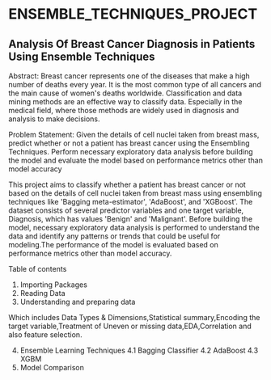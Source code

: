 # ENSEMBLE_TECHNIQUES_PROJECT
## Analysis Of Breast Cancer Diagnosis in Patients Using Ensemble Techniques

Abstract:
Breast cancer represents one of the diseases that make a high number of deaths every year. It is the most common type of all cancers and the main cause of women's deaths worldwide. Classification and data mining methods are an effective way to classify data. Especially in the medical field, where those methods are widely used in diagnosis and analysis to make decisions.

Problem Statement:
Given the details of cell nuclei taken from breast mass, predict whether or not a patient has breast cancer using the Ensembling Techniques. Perform necessary exploratory data analysis before building the model and evaluate the model based on performance metrics other than model accuracy


This project aims to classify whether a patient has breast cancer or not based on the details of cell nuclei taken from breast mass using ensembling techniques like 'Bagging meta-estimator', 'AdaBoost', and 'XGBoost'. The dataset consists of several predictor variables and one target variable, Diagnosis, which has values 'Benign' and 'Malignant'. Before building the model, necessary exploratory data analysis is performed to understand the data and identify any patterns or trends that could be useful for modeling.The performance of the model is evaluated based on performance metrics other than model accuracy.

Table of contents

1. Importing Packages
2. Reading Data
3. Understanding and preparing data

Which includes Data Types & Dimensions,Statistical summary,Encoding the target variable,Treatment of Uneven or missing data,EDA,Correlation and also feature selection.
       
4. Ensemble Learning Techniques
       4.1 Bagging Classifier
       4.2 AdaBoost
       4.3 XGBM 
5. Model Comparison
